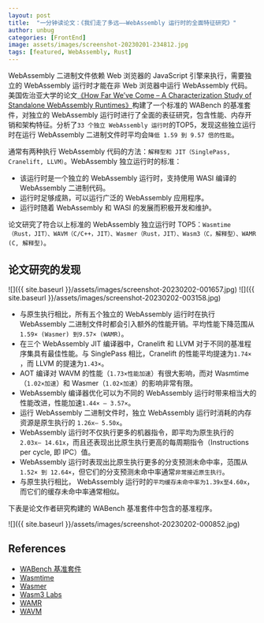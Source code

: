 ```yaml
---
layout: post
title:  "一分钟读论文：《我们走了多远——WebAssembly 运行时的全面特征研究》"
author: unbug
categories: [FrontEnd]
image: assets/images/screenshot-20230201-234812.jpg
tags: [featured, WebAssembly, Rust]
---
```

WebAssembly ⼆进制⽂件依赖 Web 浏览器的 JavaScript 引擎来执⾏，需要独⽴的 WebAssembly 运⾏时才能在⾮ Web 浏览器中运⾏ WebAssembly 代码。美国佐治亚大学的论文[《How Far We’ve Come – A Characterization Study of Standalone WebAssembly Runtimes》][paper1-url]构建了一个标准的 WABench 的基准套件，对独立的 WebAssembly 运行时进行了全面的表征研究，包含性能、内存开销和架构特征。分析了`33 个独⽴ WebAssembly 运⾏时`的TOP5，发现这些独立运⾏时在运⾏ WebAssembly ⼆进制⽂件时平均会`降低 1.59 到 9.57 倍的性能`。

通常有两种执行 WebAssembly 代码的方法：`解释型和 JIT（SinglePass, Cranelift, LLVM）`。WebAssembly 独立运行时的标准：
- 该运行时是一个独立的 WebAssembly 运行时，支持使用 WASI 编译的 WebAssembly 二进制代码。
- 运行时足够成熟，可以运行广泛的 WebAssembly 应用程序。 
- 运行时随着 WebAssembly 和 WASI 的发展而积极开发和维护。

论文研究了符合以上标准的 WebAssembly 独立运行时 TOP5：`Wasmtime（Rust，JIT）、WAVM（C/C++，JIT）、Wasmer（Rust，JIT）、Wasm3（C，解释型）、WAMR (C, 解释型)`。

## 论文研究的发现
![]({{ site.baseurl }}/assets/images/screenshot-20230202-001657.jpg)
![]({{ site.baseurl }}/assets/images/screenshot-20230202-003158.jpg)

- 与原生执行相⽐，所有五个独⽴的 WebAssembly 运⾏时在执⾏ WebAssembly ⼆进制⽂件时都会引⼊额外的性能开销。平均性能下降范围从`1.59× (Wasmer) 到9.57× (WAMR)`。
- 在三个 WebAssembly JIT 编译器中，Cranelift 和 LLVM 对于不同的基准程序集具有最佳性能。与 SinglePass 相⽐，Cranelift 的性能平均提速为`1.74× `，⽽ LLVM 的提速为`1.43×`。
- AOT 编译对 WAVM 的性能（`1.73×性能加速`）有很⼤影响，⽽对 Wasmtime （`1.02×加速`）和 Wasmer（`1.02×加速`）的影响⾮常有限。
- WebAssembly 编译器优化可以为不同的 WebAssembly 运⾏时带来相当⼤的性能改进，性能加速`1.44× ‒ 3.57×`。
- 运⾏ WebAssembly ⼆进制⽂件时，独⽴ WebAssembly 运⾏时消耗的内存资源是原生执⾏的 `1.26x‒ 5.50x`。
- WebAssembly 运⾏时不仅执⾏更多的机器指令，即平均为原生执⾏的 `2.03x‒ 14.61x`，⽽且还表现出⽐原生执⾏更⾼的每周期指令（Instructions per cycle, 即 IPC）值。
- WebAssembly 运⾏时表现出⽐原生执⾏更多的分⽀预测未命中率，范围从`1.52× 到 12.64×`，但它们的分⽀预测未命中率通常`⾮常接近原生执⾏`。
- 与原生执⾏相⽐， WebAssembly 运⾏时的`平均缓存未命中率为1.39x⾄4.60x`，⽽它们的缓存未命中率通常相似。


下表是论文作者研究构建的 WABench 基准套件中包含的基准程序。

![]({{ site.baseurl }}/assets/images/screenshot-20230202-000852.jpg)

## References
- [WABench 基准套件][links-1]
- [Wasmtime][links-2]
- [Wasmer][links-3]
- [Wasm3 Labs][links-4]
- [WAMR][links-5]
- [WAVM][links-6]


[paper1-url]: https://cobweb.cs.uga.edu/~wenwen/papers/iiswc2022.pdf
[links-1]: https://github.com/dunnock/wabench
[links-2]: https://github.com/bytecodealliance
[links-3]: https://wasmer.io/
[links-4]: https://github.com/wasm3
[links-5]: https://github.com/bytecodealliance/wasm-micro-runtime
[links-6]: https://github.com/WAVM/WAVM